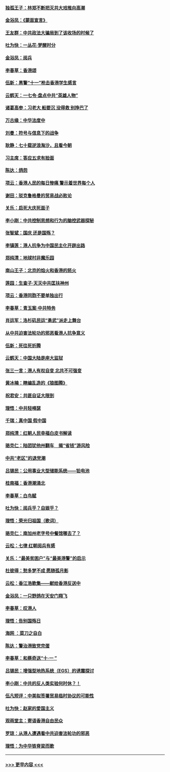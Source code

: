 #### [独孤王子：林郑不断把灭共大戏推向高潮](../pages/nsc993/n11569381.md?t=10050534) 
#### [金浴凤：《蒙面宣言》](../pages/nsc993/n11569368.md?t=10050534) 
#### [王友群：中共政法大骗局到了该收场的时候了](../pages/nsc993/n11568940.md?t=10050534) 
#### [吐为快：一丛花‧梦醒时分](../pages/nsc993/n11567491.md?t=10050534) 
#### [金浴凤：阅兵](../pages/nsc993/n11567454.md?t=10050534) 
#### [李春草：香港颂](../pages/nsc993/n11567444.md?t=10050534) 
#### [伍新：黑警“十一”枪击香港学生感言](../pages/nsc993/n11567426.md?t=10050534) 
#### [云鹤天：一七令‧盘点中共“英雄人物”](../pages/nsc993/n11567091.md?t=10050534) 
#### [诸葛高参：习老大 船要沉 没得救 别挣巴了](../pages/nsc993/n11566976.md?t=10050534) 
#### [万古缘：中华法度中](../pages/nsc993/n11566726.md?t=10050534) 
#### [刘曼：符号与信息下的战争](../pages/nsc993/n11564655.md?t=10050534) 
#### [耿静：七十载逆浪淘沙，且看今朝](../pages/nsc993/n11564520.md?t=10050534) 
#### [习主席：答应五求有脸面](../pages/nsc993/n11563953.md?t=10050534) 
#### [陈达：鸽怨](../pages/nsc993/n11561879.md?t=10050534) 
#### [项云：香港人民的每日惨痛  警示着世界每个人](../pages/nsc993/n11559273.md?t=10050534) 
#### [谢田：驳克鲁格曼的贸易战必败论](../pages/nsc993/n11555840.md?t=10050534) 
#### [关乐：启死大庆死面子](../pages/nsc993/n11556823.md?t=10050534) 
#### [李小刚：中共控制思想和行为的脑控武器探秘](../pages/nsc993/n11556776.md?t=10050534) 
#### [张智斌：国庆  还是国殇？](../pages/nsc993/n11556617.md?t=10050534) 
#### [李镇莲：港人抗争为中国民主化开辟出路](../pages/nsc993/n11556570.md?t=10050534) 
#### [郑纯清：地球村非魔乐园](../pages/nsc993/n11555415.md?t=10050534) 
#### [南山王子：北京的焰火和香港的怒火](../pages/nsc993/n11555318.md?t=10050534) 
#### [莲园：生查子·天灭中共匡扶神州](../pages/nsc993/n11555302.md?t=10050534) 
#### [项云：香港同胞不要单独出行](../pages/nsc993/n11555276.md?t=10050534) 
#### [李春草：青玉案‧中共特务](../pages/nsc993/n11552356.md?t=10050534) 
#### [肖运军：洛杉矶民运“勇武”派走上舞台](../pages/nsc993/n11551595.md?t=10050534) 
#### [从中共迫害法轮功的邪恶看港人抗争意义](../pages/nsc993/n11540858.md?t=10050534) 
#### [伍新：死往死折腾](../pages/nsc993/n11550174.md?t=10050534) 
#### [云鹤天：中国大陆是座大监狱](../pages/nsc993/n11550155.md?t=10050534) 
#### [张三一言：港人有权自变 北共不可强变](../pages/nsc993/n11550132.md?t=10050534) 
#### [黄冰楠：瞎编乱造的《狼图腾》](../pages/nsc993/n11550082.md?t=10050534) 
#### [祝君安：共匪自证大限到](../pages/nsc993/n11550041.md?t=10050534) 
#### [理悟：中共轻嘚瑟](../pages/nsc993/n11547978.md?t=10050534) 
#### [千瑞：真中国 假中国](../pages/nsc993/n11547865.md?t=10050534) 
#### [郑纯清：红朝人民幸福白皮书解读](../pages/nsc993/n11547499.md?t=10050534) 
#### [骆克仁：陆团犹他州翻车　揭“省钱”游风险](../pages/nsc993/n11546977.md?t=10050534) 
#### [中共“老区”的退党潮](../pages/nsc993/n11545995.md?t=10050534) 
#### [吕锡民：公用事业大型储能系统——铅电池](../pages/nsc993/n11545701.md?t=10050534) 
#### [桂南福：香港潮涌北](../pages/nsc993/n11545682.md?t=10050534) 
#### [李春草：白鸟赋](../pages/nsc993/n11545663.md?t=10050534) 
#### [吐为快：阅兵乎？自娱乎？](../pages/nsc993/n11545625.md?t=10050534) 
#### [理悟：荣光归祖国（歌词）](../pages/nsc993/n11545616.md?t=10050534) 
#### [骆克仁：南加州老字号中餐馆哪去了？](../pages/nsc993/n11545120.md?t=10050534) 
#### [云松：七律 红朝阅兵有感](../pages/nsc993/n11542394.md?t=10050534) 
#### [关乐：“最美贫困户”与“最美港警”的启示](../pages/nsc993/n11542252.md?t=10050534) 
#### [杜彼得：愁多梦不成 愿随孤月影](../pages/nsc993/n11540296.md?t=10050534) 
#### [云松：香江浩歌集——献给香港反送中](../pages/nsc993/n11540149.md?t=10050534) 
#### [金浴凤：一只野鸽在天安门翔飞](../pages/nsc993/n11540280.md?t=10050534) 
#### [李春草：叹港人](../pages/nsc993/n11540119.md?t=10050534) 
#### [理悟：告别国殇日](../pages/nsc993/n11539610.md?t=10050534) 
#### [海网 ：菜刀之自白](../pages/nsc993/n11539597.md?t=10050534) 
#### [陈达：警治港致党完蛋](../pages/nsc993/n11538127.md?t=10050534) 
#### [李春草：和蔡奇送“十·一 ”](../pages/nsc993/n11537810.md?t=10050534) 
#### [吕锡民：增强型地热系统（EGS）的诱震探讨](../pages/nsc993/n11537765.md?t=10050534) 
#### [李小刚：中共的反人类实验何时休？！](../pages/nsc993/n11537669.md?t=10050534) 
#### [伍凡短评：中美拟签署贸易临时协议的可能性](../pages/nsc993/n11536773.md?t=10050534) 
#### [吐为快：赵家的爱国主义](../pages/nsc993/n11536750.md?t=10050534) 
#### [观雨堂主：寄语香港自由民众](../pages/nsc993/n11536735.md?t=10050534) 
#### [罗琼：从港人遭遇看中共迫害法轮功的邪恶](../pages/nsc993/n11507862.md?t=10050534) 
#### [理悟：为中华铁脊梁而歌](../pages/nsc993/n11534458.md?t=10050534) 

----
#### [ >>> 更早内容 <<< ](../indexes/nsc993-earlier.md)
